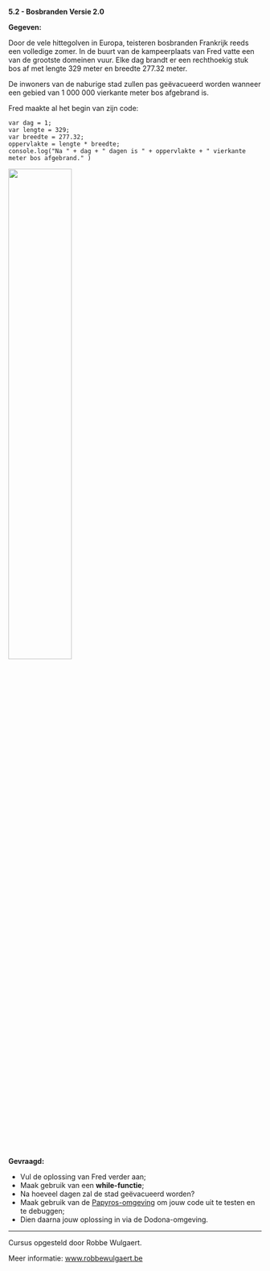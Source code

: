 **5.2 - Bosbranden Versie 2.0**

**Gegeven:**

Door de vele hittegolven in Europa, teisteren bosbranden Frankrijk reeds een volledige zomer. In de buurt van de kampeerplaats van Fred vatte een van de grootste domeinen vuur. 
Elke dag brandt er een rechthoekig stuk bos af met lengte 329 meter en breedte 277.32 meter. 

De inwoners van de naburige stad zullen pas geëvacueerd worden wanneer een gebied van 1 000 000 vierkante meter bos afgebrand is. 

Fred maakte al het begin van zijn code: 

```
var dag = 1; 
var lengte = 329; 
var breedte = 277.32; 
oppervlakte = lengte * breedte;
console.log("Na " + dag + " dagen is " + oppervlakte + " vierkante meter bos afgebrand." ) 
```

<img src="https://images.pexels.com/photos/50700/styggkarret-reserve-burning-fire-50700.jpeg?auto=compress&cs=tinysrgb&w=1260&h=750&dpr=1" width="50%"/>

**Gevraagd:**

* Vul de oplossing van Fred verder aan; 
* Maak gebruik van een **while-functie**; 
* Na hoeveel dagen zal de stad geëvacueerd worden? 
* Maak gebruik van de [Papyros-omgeving](https://papyros.dodona.be/?locale=nl&language=JavaScript) om jouw code uit te testen en te debuggen;
* Dien daarna jouw oplossing in via de Dodona-omgeving. 




---
Cursus opgesteld door Robbe Wulgaert.

Meer informatie: www.robbewulgaert.be
